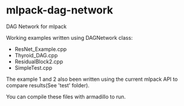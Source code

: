 # mlpack-dag-network
DAG Network for mlpack

Working examples written using DAGNetwork class:
* ResNet_Example.cpp
* Thyroid_DAG.cpp 
* ResidualBlock2.cpp 
* SimpleTest.cpp

The example 1 and 2 also been written using the current mlpack API to compare results(See 'test' folder).

You can compile these files with armadillo to run.
